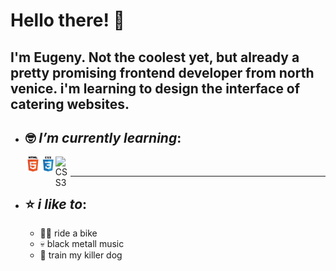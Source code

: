 # Hello there! :call_me_hand:
## I'm Eugeny. Not the coolest yet, but already a pretty promising frontend developer from north venice. i'm learning to design the interface of catering websites.      
* :nerd_face: *I’m currently learning*:
   -
   <img align="left" alt="html5" width="24px" src="https://raw.githubusercontent.com/github/explore/80688e429a7d4ef2fca1e82350fe8e3517d3494d/topics/html/html.png"/> 
   <img align="left" alt="CSS3" width="24px" src="https://raw.githubusercontent.com/github/explore/80688e429a7d4ef2fca1e82350fe8e3517d3494d/topics/css/css.png"/>
   <img align="left" alt="CSS3" width="24px" src="https://avatars.mds.yandex.net/get-entity_search/5499684/551843440/S122x122Fit_2x"/> </br>
 ____

* ⭐ *i like to*: 
  -

  - 🚴‍♂️ ride a bike
  - :skull: black metall music
  - :feet:  train my killer dog
 
   
   
 
 
 
 
 
 
 
 
 
 


    
  

  







